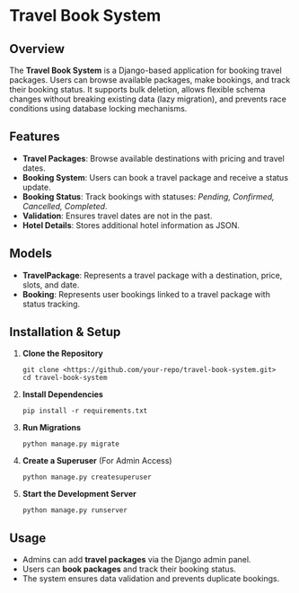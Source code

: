 

# **Travel Book System**

## **Overview**

The **Travel Book System** is a Django-based application for booking travel packages. Users can browse available packages, make bookings, and track their booking status.
It supports bulk deletion, allows flexible schema changes without breaking existing data (lazy migration), and prevents race conditions using database locking mechanisms.

## **Features**

- **Travel Packages**: Browse available destinations with pricing and travel dates.
- **Booking System**: Users can book a travel package and receive a status update.
- **Booking Status**: Track bookings with statuses: *Pending, Confirmed, Cancelled, Completed*.
- **Validation**: Ensures travel dates are not in the past.
- **Hotel Details**: Stores additional hotel information as JSON.

## **Models**

- **TravelPackage**: Represents a travel package with a destination, price, slots, and date.
- **Booking**: Represents user bookings linked to a travel package with status tracking.

## **Installation & Setup**

1. **Clone the Repository**
    
    ```
    git clone <https://github.com/your-repo/travel-book-system.git>
    cd travel-book-system
    
    ```
    
2. **Install Dependencies**
    
    ```
    pip install -r requirements.txt
    
    ```
    
3. **Run Migrations**
    
    ```
    python manage.py migrate
    
    ```
    
4. **Create a Superuser** (For Admin Access)
    
    ```
    python manage.py createsuperuser
    
    ```
    
5. **Start the Development Server**
    
    ```
    python manage.py runserver
    
    ```
    

## **Usage**

- Admins can add **travel packages** via the Django admin panel.
- Users can **book packages** and track their booking status.
- The system ensures data validation and prevents duplicate bookings.

